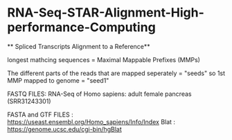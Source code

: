 # RNA-Seq-STAR-Alignment-High-performance-Computing
** Spliced Transcripts Alignment to a Reference**
  
  longest mathcing sequences = Maximal Mappable Prefixes (MMPs)

  The different parts of the reads that are mapped seperately = "seeds"
  so 1st MMP mapped to genome = "seed1"
  
FASTQ FILES:
RNA-Seq of Homo sapiens: adult female pancreas (SRR31243301)

FASTA and GTF FILES : https://useast.ensembl.org/Homo_sapiens/Info/Index
Blat : https://genome.ucsc.edu/cgi-bin/hgBlat
